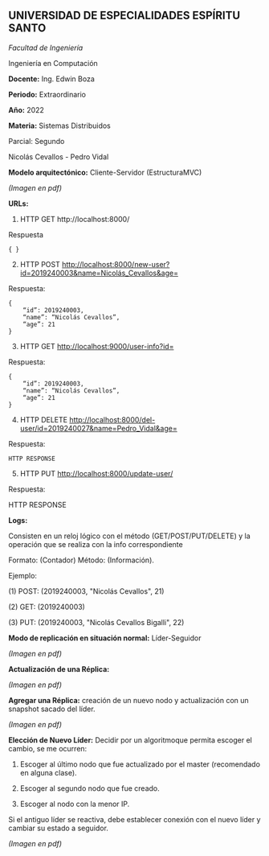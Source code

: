 ## UNIVERSIDAD DE ESPECIALIDADES ESPÍRITU SANTO

_Facultad de Ingeniería_

Ingeniería en Computación

**Docente:** Ing. Edwin Boza 

**Periodo:** Extraordinario 

**Año:** 2022

**Materia:** Sistemas Distribuidos

Parcial: Segundo

Nicolás Cevallos - Pedro Vidal

**Modelo arquitectónico:** Cliente-Servidor (EstructuraMVC)

_(Imagen en pdf)_

**URLs:**

1. HTTP GET http://localhost:8000/

Respuesta

```
{ }
```

2. HTTP POST [http://localhost:8000/new-user?id=2019240003&name=Nicolás_Cevallos&age=](http://localhost:8000/new-user?id=2019240003&name=Nicolás_Cevallos&age=)

Respuesta:

```
{
    “id”: 2019240003,
    “name”: “Nicolás Cevallos”,
    “age”: 21
}
```

3. HTTP GET [http://localhost:9000/user-info?id=](http://localhost:9000/user-info?id=)

Respuesta:

```
{
    “id”: 2019240003,
    “name”: “Nicolás Cevallos”,
    “age”: 21
}
```

4. HTTP DELETE
[http://localhost:8000/del-user/id=2019240027&name=Pedro_Vidal&age=](http://localhost:8000/del-user/id=2019240027&name=Pedro_Vidal&age=)

Respuesta:

```HTTP RESPONSE```

5. HTTP PUT [http://localhost:8000/update-user/](http://localhost:8000/update-user/)

Respuesta:

HTTP RESPONSE

**Logs:**

Consisten en un reloj lógico con el método (GET/POST/PUT/DELETE) y la operación que se realiza con la info correspondiente

Formato: (Contador) Método: (Información).

Ejemplo: 

(1) POST: (2019240003, "Nicolás Cevallos", 21)

(2) GET: (2019240003)

(3) PUT: (2019240003, "Nicolás Cevallos Bigalli", 22)

**Modo de replicación en situación normal:** Líder-Seguidor

_(Imagen en pdf)_

**Actualización de una Réplica:**

_(Imagen en pdf)_

**Agregar una Réplica:** creación de un nuevo nodo y actualización con un snapshot sacado del líder.

_(Imagen en pdf)_

**Elección de Nuevo Líder:** Decidir por un algoritmoque permita escoger el cambio, se me ocurren:

1. Escoger al último nodo que fue actualizado por el master (recomendado en alguna clase).

2. Escoger al segundo nodo que fue creado.

3. Escoger al nodo con la menor IP.

Si el antiguo líder se reactiva, debe establecer conexión con el nuevo líder y cambiar su estado a seguidor.

_(Imagen en pdf)_